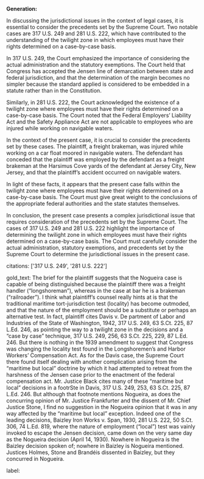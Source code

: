 **Generation:**


In discussing the jurisdictional issues in the context of legal cases, it is essential to consider the precedents set by the Supreme Court. Two notable cases are 317 U.S. 249 and 281 U.S. 222, which have contributed to the understanding of the twilight zone in which employees must have their rights determined on a case-by-case basis.

In 317 U.S. 249, the Court emphasized the importance of considering the actual administration and the statutory exemptions. The Court held that Congress has accepted the Jensen line of demarcation between state and federal jurisdiction, and that the determination of the margin becomes no simpler because the standard applied is considered to be embedded in a statute rather than in the Constitution.

Similarly, in 281 U.S. 222, the Court acknowledged the existence of a twilight zone where employees must have their rights determined on a case-by-case basis. The Court noted that the Federal Employers’ Liability Act and the Safety Appliance Act are not applicable to employees who are injured while working on navigable waters.

In the context of the present case, it is crucial to consider the precedents set by these cases. The plaintiff, a freight brakeman, was injured while working on a car float moored in navigable waters. The defendant has conceded that the plaintiff was employed by the defendant as a freight brakeman at the Harsimus Cove yards of the defendant at Jersey City, New Jersey, and that the plaintiff’s accident occurred on navigable waters.

In light of these facts, it appears that the present case falls within the twilight zone where employees must have their rights determined on a case-by-case basis. The Court must give great weight to the conclusions of the appropriate federal authorities and the state statutes themselves.

In conclusion, the present case presents a complex jurisdictional issue that requires consideration of the precedents set by the Supreme Court. The cases of 317 U.S. 249 and 281 U.S. 222 highlight the importance of determining the twilight zone in which employees must have their rights determined on a case-by-case basis. The Court must carefully consider the actual administration, statutory exemptions, and precedents set by the Supreme Court to determine the jurisdictional issues in the present case. 

citations: ['317 U.S. 249', '281 U.S. 222']

gold_text: The brief for the plaintiff suggests that the Nogueira case is capable of being distinguished because the plaintiff there was a freight handler (“longshoreman”), whereas in the case at bar he is a brakeman (“railroader”). I think what plaintiff’s counsel really hints at is that the traditional maritime tort-jurisdiction test (locality) has become outmoded, and that the nature of the employment should be a substitute or perhaps an alternative test. In fact, plaintiff cites Davis v. De partment of Labor and Industries of the State of Washington, 1942, 317 U.S. 249, 63 S.Ct. 225, 87 L.Ed. 246, as pointing the way to a twilight zone in the decisions and a “case by case” technique, 317 U.S. 249, 256, 63 S.Ct. 225, 229, 87 L.Ed. 246. But there is nothing in the 1939 amendment to suggest that Congress was changing the locality test found in the Longshoremen’s and Harbor Workers’ Compensation Act. As for the Davis case, the Supreme Court there found itself dealing with another complication arising from the “maritime but local” doctrine by which it had attempted to retreat from the harshness of the Jensen case prior to the enactment of the federal compensation act. Mr. Justice Black cites many of these “maritime but local” decisions in a footrSte in Davis, 317 U.S. 249, 253, 63 S.Ct. 225, 87 L.Ed. 246. But although that footnote mentions Nogueira, as does the concurring opinion of Mr. Justice Frankfurter and the dissent of Mr. Chief Justice Stone, I find no suggestion in the Nogueira opinion that it was in any way affected by the “maritime but local” exception. Indeed one of the leading decisions, Baizley Iron Works v. Span, 1930, 281 U.S. 222, 50 S.Ct. 306, 74 L.Ed. 819, where the nature of employment (“local”) test was vainly invoked to escape the Jensen decision, came down on the very same day as the Nogueira decision (April 14, 1930). Nowhere in Nogueira is the Baizley decision spoken of; nowhere in Baizley is Nogueira mentioned. Justices Holmes, Stone and Brandéis dissented in Baizley, but they concurred in Nogueira.

label: 